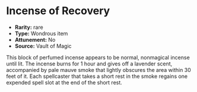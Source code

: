 
# Incense of Recovery

* **Rarity:** rare
* **Type:** Wondrous item
* **Attunement:** No
* **Source:** Vault of Magic


This block of perfumed incense appears to be normal, nonmagical incense until lit. The incense burns for 1 hour and gives off a lavender scent, accompanied by pale mauve smoke that lightly obscures the area within 30 feet of it. Each spellcaster that takes a short rest in the smoke regains one expended spell slot at the end of the short rest.
